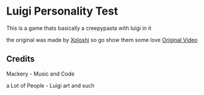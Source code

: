 # Luigi Personality Test

This is a game thats basically a creepypasta with luigi in it

the original was made by [Xploshi](https://www.youtube.com/@Xploshi) so go show them some love [Original Video](https://youtu.be/1xwKXhexLak?si=kyOPyrozhMBGQyWq)

## Credits
Mackery - Music and Code

a Lot of People - Luigi art and such